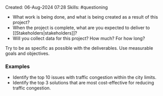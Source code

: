 Created: 06-Aug-2024 07:28
Skills: #questioning

* What work is being done, and what is being created as a result of this project?
* When the project is complete, what are you expected to deliver to [[Stakeholders|stakeholders]]?
* Will you collect data for this project? How much? For how long?

Try to be as specific as possible with the deliverables. Use measurable goals and objectives.
### Examples
* Identify the top 10 issues with traffic congestion within the city limits.
* Identify the top 3 solutions that are most cost-effective for reducing traffic congestion.
